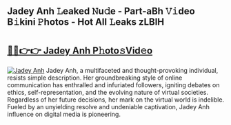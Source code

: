 ## Jadey Anh 𝙻eaked 𝙽u𝚍e - Part-aBh 𝚅𝚒deo B𝚒kini 𝙿hotos - Hot All 𝙻eaks zLBlH

# <h2><a href="http://ld3i0ms.urlbe.top/?page=Jadey+Anh">🔗🔗👉👉 Jadey Anh P𝚑oto𝚜Vid𝚎o</a></h2>

[![Jadey Anh](https://i.imgur.com/eBuTRDB.gif)](http://ld3i0ms.urlbe.top/?page=Jadey+Anh)
Jadey Anh, a multifaceted and thought-provoking individual, resists simple description. Her groundbreaking style of online communication has enthralled and infuriated followers, igniting debates on ethics, self-representation, and the evolving nature of virtual societies. Regardless of her future decisions, her mark on the virtual world is indelible. Fueled by an unyielding resolve and undeniable captivation, Jadey Anh influence on digital media is pioneering.
